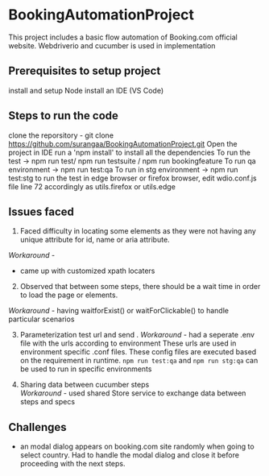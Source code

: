 # BookingAutomationProject

This project includes a basic flow automation of Booking.com official website. Webdriverio and cucumber is used in implementation

## Prerequisites to setup project
install and setup Node
install an IDE (VS Code)


## Steps to run the code
clone the reporsitory -  git clone https://github.com/surangaa/BookingAutomationProject.git
Open the project in IDE
run a 'npm install' to install all the dependencies
To run the test -> npm run test/ npm run testsuite / npm run bookingfeature 
To run qa environment -> npm run test:qa
To run in stg environment -> npm run test:stg
to run the test in edge browser or firefox browser, edit wdio.conf.js file line 72 accordingly as utils.firefox or utils.edge

## Issues faced

1. Faced difficulty in locating some elements as they were not having any unique attribute for id, name or aria attribute.

*Workaround -*
- came up with customized xpath locaters

2. Observed that between some steps, there should be a wait time in order to load the page or elements.

*Workaround -* having waitforExist() or waitForClickable() to handle particular scenarios

3. Parameterization test url and send .
*Workaround -* had a seperate .env file with the urls according to environment
              These urls are used in environment specific .conf files. These config files are executed based on the requirement in runtime. 
              `npm run test:qa` and `npm run stg:qa` can be used to run in specific environments
       

4. Sharing data between cucumber steps       
*Workaround -*  used shared Store service to exchange data between steps and specs    


## Challenges
- an modal dialog appears on booking.com site randomly when going to select country. Had to handle the modal dialog and close it before proceeding with the next steps. 



